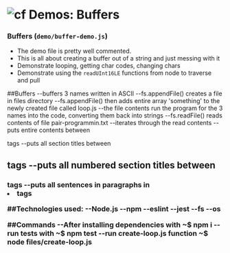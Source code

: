 ![cf](http://i.imgur.com/7v5ASc8.png) Demos: Buffers
====================================================

### Buffers  (`demo/buffer-demo.js`)
  * The demo file is pretty well commented.
  * This is all about creating a buffer out of a string and just messing with it
  * Demonstrate looping, getting char codes, changing chars
  * Demonstrate using the `readUInt16LE` functions from node to traverse and pull


##Buffers
--buffers 3 names written in ASCII
--fs.appendFile() creates a file in files directory
--fs.appendFile() then adds entire array 'something' to the newly created file called loop.js
--the file contents run the program for the 3 names into the code, converting them back into strings
--fs.readFile() reads contents of file pair-programmin.txt
--iterates through the read contents
--puts entire contents between <article> tags
--puts all section titles between <h2> tags
--puts all numbered section titles between <h3> tags
--puts all sentences in paragraphs in <li> tags

##Technologies used:
--Node.js
--npm
--eslint
--jest
--fs
--os

##Commands
--After installing dependencies with ~$ npm i
--run tests with ~$ npm test
--run create-loop.js function  ~$ node files/create-loop.js

